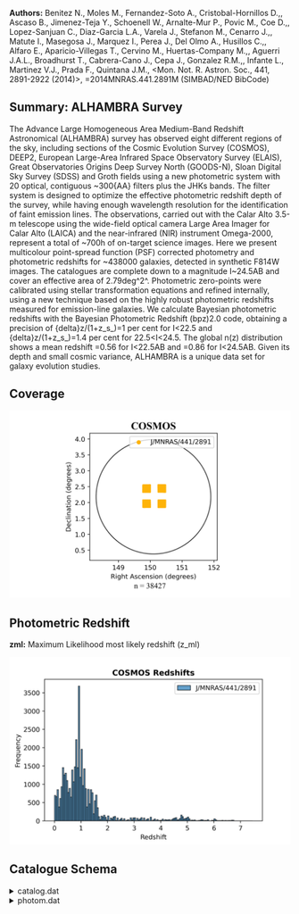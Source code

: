 **Authors:** Benitez N., Moles M., Fernandez-Soto A., Cristobal-Hornillos D.,, Ascaso B., Jimenez-Teja Y., Schoenell W., Arnalte-Mur P., Povic M., Coe D.,, Lopez-Sanjuan C., Diaz-Garcia L.A., Varela J., Stefanon M., Cenarro J.,, Matute I., Masegosa J., Marquez I., Perea J., Del Olmo A., Husillos C.,, Alfaro E., Aparicio-Villegas T., Cervino M., Huertas-Company M.,, Aguerri J.A.L., Broadhurst T., Cabrera-Cano J., Cepa J., Gonzalez R.M.,, Infante L., Martinez V.J., Prada F., Quintana J.M., <Mon. Not. R. Astron. Soc., 441, 2891-2922 (2014)>, =2014MNRAS.441.2891M (SIMBAD/NED BibCode)

## Summary: ALHAMBRA Survey 

The Advance Large Homogeneous Area Medium-Band Redshift Astronomical (ALHAMBRA) survey has observed eight different regions of the sky, including sections of the Cosmic Evolution Survey (COSMOS), DEEP2, European Large-Area Infrared Space Observatory Survey (ELAIS), Great Observatories Origins Deep Survey North (GOODS-N), Sloan Digital Sky Survey (SDSS) and Groth fields using a new photometric system with 20 optical, contiguous ~300{AA} filters plus the JHKs bands. The filter system is designed to optimize the effective photometric redshift depth of the survey, while having enough wavelength resolution for the identification of faint emission lines. The observations, carried out with the Calar Alto 3.5-m telescope using the wide-field optical camera Large Area Imager for Calar Alto (LAICA) and the near-infrared (NIR) instrument Omega-2000, represent a total of ~700h of on-target science images. Here we present multicolour point-spread function (PSF) corrected photometry and photometric redshifts for ~438000 galaxies, detected in synthetic F814W images. The catalogues are complete down to a magnitude I~24.5AB and cover an effective area of 2.79deg^2^. Photometric zero-points were calibrated using stellar transformation equations and refined internally, using a new technique based on the highly robust photometric redshifts measured for emission-line galaxies. We calculate Bayesian photometric redshifts with the Bayesian Photometric Redshift (bpz)2.0 code, obtaining a precision of {delta}z/(1+z_s_)=1 per cent for I<22.5 and {delta}z/(1+z_s_)=1.4 per cent for 22.5<I<24.5. The global n(z) distribution shows a mean redshift <z>=0.56 for I<22.5AB and <z>=0.86 for I<24.5AB. Given its depth and small cosmic variance, ALHAMBRA is a unique data set for galaxy evolution studies.
## Coverage
![image](https://raw.githubusercontent.com/joshgithubbin/Sherlock-DDF/refs/heads/main/Catalogue%20Plotting/Catalogues/J-MNRAS-441-2891/Subcatalogues/COSMOS/Plots/fieldcover.png)
## Photometric Redshift 
 
**zml:** Maximum Likelihood most likely redshift (z_ml) 
 

![image](https://raw.githubusercontent.com/joshgithubbin/Sherlock-DDF/refs/heads/main/Catalogue%20Plotting/Catalogues/J-MNRAS-441-2891/Subcatalogues/COSMOS/Plots/zphot.png)
## Catalogue Schema

<details>
<summary>catalog.dat</summary>

| Bytes   | Format   | Units   | Label   | Explanations                                   |
|:--------|:---------|:--------|:--------|:-----------------------------------------------|
| 1- 9    | A9       | ---     | HField  | ALHAMBRA sub-field designation fNNpNNcNN,      |
| 11- 13  | I3       | ---     | PID     | Identification number of the pair              |
| 15- 25  | I11      | ---     | ID1     | ALHAMBRA ID of principal galaxy                |
| 27- 37  | I11      | ---     | ID2     | ALHAMBRA ID of companion galaxy                |
| 39- 46  | F8.4     | deg     | RA1deg  | Right ascension of principal galaxy (J2000)    |
| 48- 54  | F7.4     | deg     | DE1deg  | Declination of principal galaxy (J2000)        |
| 56- 63  | F8.4     | deg     | RA2deg  | Right ascension of companion galaxy (J2000)    |
| 65- 71  | F7.4     | deg     | DE2deg  | Declination of companion galaxy (J2000)        |
| 73- 78  | F6.3     | arcsec  | theta   | Separation                                     |
| 80- 84  | F5.3     | ---     | z1      | Best photometric redshift of principal galaxy  |
| 86- 90  | F5.3     | ---     | z2      | Best photometric redshift of companion galaxy  |
| 92- 97  | F6.4     | ---     | PPF     | Integrated pair probability function           |
| 99-104  | F6.4     | ---     | PPFw    | Integrated PPF corrected by selection effects  |
| 106-110 | F5.2     | mag     | Imag1   | F814W magnitude of principal galaxy            |
| 112-116 | F5.2     | mag     | Imag2   | F814W magnitude of companion galaxy            |
| 118-122 | F5.3     | ---     | wosr1   | Odds weight of principal galaxy                |
| 124-128 | F5.3     | ---     | wosr2   | Odds weight of companion galaxy                |
| 130-134 | F5.3     | ---     | warea   | Average area weight of the pair                |
| 136-141 | F6.2     | mag     | BMAG1   | Absolute B magnitude of principal galaxy at z1 |
| 143-148 | F6.2     | mag     | BMAG2   | Absolute B magnitude of companion galaxy at z2 |
</details>

<details>
<summary>photom.dat</summary>

| Bytes   | Format          | Units       | Label      | Explanations                                                   |
|:--------|:----------------|:------------|:-----------|:---------------------------------------------------------------|
| 1- 9    | A9              | ---         | HField     | ALHAMBRA sub-field designation fNNpNNcNN                       |
| 11- 21  | I11             | ---         | ID         | Object ID Number                                               |
| 23      | I1              | ---         | Field      | ALHAMBRA field (Field)                                         |
| 25      | I1              | ---         | Pointing   | Pointing within the field (Pointing)                           |
| 27      | I1              | ---         | CCD        | Detector within the pointing (CCD)                             |
| 29- 36  | F8.4            | deg         | RAdeg      | Right Ascension (J2000) (RA)                                   |
| 38- 44  | F7.4            | deg         | DEdeg      | Declination (J2000) (Dec)                                      |
| 46- 53  | F8.3            | pix         | xpos       | X-pixel coordinate (x)                                         |
| 55- 62  | F8.3            | pix         | ypos       | Y-pixel coordinate (y)                                         |
| 64- 68  | I5              | pix         | Area       | Isophotal aperture area (area)                                 |
| 70- 75  | F6.2            | arcsec      | FWHM       | Full width at half maximum for detection                       |
| 77- 80  | F4.2            | ---         | Stell      | [0/1] SExtractor 'stellarity'                                  |
| 1       | =               | star;       | 0          | = galaxy) (stell)                                              |
| 82- 87  | F6.4            | ---         | ell        | Ellipticity = 1-b/a (ell)                                      |
| 89- 95  | F7.3            | pix         | amaj       | Profile RMS along major axis (a)                               |
| 97-102  | F6.3            | pix         | bmin       | Profile RMS along minor axis (b)                               |
| 104-108 | F5.1            | deg         | theta      | Position Angle (CCW/x) (theta)                                 |
| 110-114 | F5.2            | pix         | rk         | Kron apertures in units of A or B (rk)                         |
| 116-124 | F9.3            | pix         | rf         | Fraction-of-light radii (pixels) (rf)                          |
| 126-133 | F8.2            | ---         | S/N        | Signal to Noise                                                |
| 135-136 | I2              | ---         | PhotFlag   | SExtractor Photometric Flag (photoflag)                        |
| 137     | A1              | ---         | l_F365W    | Limit flag on F365W                                            |
| 138-144 | F7.3            | mag         | F365W      | ?=-99 Isophotal magnitude [AB] (F365W)                         |
| 146-151 | F6.3            | mag         | e_F365W    | ? Isophotal magnitude uncertainty [AB]                         |
| 152     | A1              | ---         | l_F396W    | Limit flag on F396W                                            |
| 153-159 | F7.3            | mag         | F396W      | ?=-99 Isophotal magnitude [AB] (F396W)                         |
| 161-166 | F6.3            | mag         | e_F396W    | ? Isophotal magnitude uncertainty [AB]                         |
| 167     | A1              | ---         | l_F427W    | Limit flag on F427W                                            |
| 168-174 | F7.3            | mag         | F427W      | ?=-99 Isophotal magnitude [AB] (F427W)                         |
| 176-181 | F6.3            | mag         | e_F427W    | ? Isophotal magnitude uncertainty [AB]                         |
| 182     | A1              | ---         | l_F458W    | Limit flag on F458W                                            |
| 183-189 | F7.3            | mag         | F458W      | ?=-99 Isophotal magnitude [AB] (F458W)                         |
| 191-196 | F6.3            | mag         | e_F458W    | ? Isophotal magnitude uncertainty [AB]                         |
| 197     | A1              | ---         | l_F489W    | Limit flag on F489W                                            |
| 198-204 | F7.3            | mag         | F489W      | ?=-99 Isophotal magnitude [AB] (F489W)                         |
| 206-211 | F6.3            | mag         | e_F489W    | ? Isophotal magnitude uncertainty [AB]                         |
| 212     | A1              | ---         | l_F520W    | Limit flag on F520W                                            |
| 213-219 | F7.3            | mag         | F520W      | ?=-99 Isophotal magnitude [AB] (F520W)                         |
| 221-226 | F6.3            | mag         | e_F520W    | ? Isophotal magnitude uncertainty [AB]                         |
| 227     | A1              | ---         | l_F551W    | Limit flag on F551W                                            |
| 228-234 | F7.3            | mag         | F551W      | ?=-99 Isophotal magnitude [AB] (F551W)                         |
| 236-241 | F6.3            | mag         | e_F551W    | ? Isophotal magnitude uncertainty [AB]                         |
| 242     | A1              | ---         | l_F582W    | Limit flag on F582W                                            |
| 243-249 | F7.3            | mag         | F582W      | ?=-99 Isophotal magnitude [AB] (F582W)                         |
| 251-256 | F6.3            | mag         | e_F582W    | ? Isophotal magnitude uncertainty [AB]                         |
| 257     | A1              | ---         | l_F613W    | Limit flag on F613W                                            |
| 258-264 | F7.3            | mag         | F613W      | ?=-99 Isophotal magnitude [AB] (F613W)                         |
| 266-271 | F6.3            | mag         | e_F613W    | ? Isophotal magnitude uncertainty [AB]                         |
| 272     | A1              | ---         | l_F644W    | Limit flag on F644W                                            |
| 273-279 | F7.3            | mag         | F644W      | ?=-99 Isophotal magnitude [AB] (F644W)                         |
| 281-286 | F6.3            | mag         | e_F644W    | ? Isophotal magnitude uncertainty [AB]                         |
| 287     | A1              | ---         | l_F675W    | Limit flag on F675W                                            |
| 288-294 | F7.3            | mag         | F675W      | ?=-99 Isophotal magnitude [AB] (F675W)                         |
| 296-301 | F6.3            | mag         | e_F675W    | ? Isophotal magnitude uncertainty [AB]                         |
| 302     | A1              | ---         | l_F706W    | Limit flag on F706W                                            |
| 303-309 | F7.3            | mag         | F706W      | ?=-99 Isophotal magnitude [AB] (F706W)                         |
| 311-316 | F6.3            | mag         | e_F706W    | ? Isophotal magnitude uncertainty [AB]                         |
| 317     | A1              | ---         | l_F737W    | Limit flag on F737W                                            |
| 318-324 | F7.3            | mag         | F737W      | ?=-99  Isophotal magnitude [AB] (F737W)                        |
| 326-331 | F6.3            | mag         | e_F737W    | ? Isophotal magnitude uncertainty [AB]                         |
| 332     | A1              | ---         | l_F768W    | Limit flag on F768W                                            |
| 333-339 | F7.3            | mag         | F768W      | ?=-99 Isophotal magnitude [AB] (F768W)                         |
| 341-346 | F6.3            | mag         | e_F768W    | ? Isophotal magnitude uncertainty [AB]                         |
| 347     | A1              | ---         | l_F799W    | Limit flag on F799W                                            |
| 348-354 | F7.3            | mag         | F799W      | ?=-99 Isophotal magnitude [AB] (F799W)                         |
| 356-361 | F6.3            | mag         | e_F799W    | ? Isophotal magnitude uncertainty [AB]                         |
| 362     | A1              | ---         | l_F830W    | Limit flag on F830W                                            |
| 363-369 | F7.3            | mag         | F830W      | ?=-99 Isophotal magnitude [AB] (F830W)                         |
| 371-376 | F6.3            | mag         | e_F830W    | ? Isophotal magnitude uncertainty [AB]                         |
| 377     | A1              | ---         | l_F861W    | Limit flag on F861W                                            |
| 378-384 | F7.3            | mag         | F861W      | ?=-99 Isophotal magnitude [AB] (F861W)                         |
| 386-391 | F6.3            | mag         | e_F861W    | ? Isophotal magnitude uncertainty [AB]                         |
| 392     | A1              | ---         | l_F892W    | Limit flag on F892W                                            |
| 393-399 | F7.3            | mag         | F892W      | ?=-99 Isophotal magnitude [AB] (F892W)                         |
| 401-406 | F6.3            | mag         | e_F892W    | ? Isophotal magnitude uncertainty [AB]                         |
| 407     | A1              | ---         | l_F923W    | Limit flag on F923W                                            |
| 408-414 | F7.3            | mag         | F923W      | ?=-99 Isophotal magnitude [AB] (F923W)                         |
| 416-421 | F6.3            | mag         | e_F923W    | ? Isophotal magnitude uncertainty [AB]                         |
| 422     | A1              | ---         | l_F954W    | Limit flag on F954W                                            |
| 423-428 | F6.3            | mag         | F954W      | Isophotal magnitude [AB] (F954W)                               |
| 430-435 | F6.3            | mag         | e_F954W    | ? Isophotal magnitude uncertainty [AB]                         |
| 436     | A1              | ---         | l_Jmag     | Limit flag on Jmag                                             |
| 437-443 | F7.3            | mag         | Jmag       | ?=-99 Isophotal magnitude [AB] (J)                             |
| 445-450 | F6.3            | mag         | e_Jmag     | ? Isophotal magnitude uncertainty [AB] (dJ)                    |
| 451     | A1              | ---         | l_Hmag     | Limit flag on Hmag                                             |
| 452-458 | F7.3            | mag         | Hmag       | ?=-99 Isophotal magnitude [AB] (H)                             |
| 460-465 | F6.3            | mag         | e_Hmag     | ? Isophotal magnitude uncertainty [AB] (dH)                    |
| 466     | A1              | ---         | l_Ksmag    | Limit flag on Ksmag                                            |
| 467-473 | F7.3            | mag         | Ksmag      | ?=-99 Isophotal magnitude [AB] (KS)                            |
| 475-480 | F6.3            | mag         | e_Ksmag    | ? Isophotal magnitude uncertainty [AB] (dKS)                   |
| 482-487 | F6.3            | mag         | F814W      | Isophotal magnitude [AB] (F814W)                               |
| 489-493 | F5.3            | mag         | e_F814W    | Isophotal magnitude uncertainty [AB] (dF814W)                  |
| 494     | A1              | ---         | l_F814W3   | Limit flag on F814W3                                           |
| 495-500 | F6.3            | mag         | F814W3     | 3arcsec Circular Aperture magnitude [AB]                       |
| 502-507 | F6.3            | mag         | e_F814W3   | ? 3arcsec Circular Aperture magnitude                          |
| 508-514 | F7.3            | mag         | F814W3c    | ?=-99 Corrected 3arcsec Circular Aperture                      |
| 516-517 | I2              | ---         | nfobs      | Number Filters Detected (out of 24) (nfobs)                    |
| 519     | I1              | ---         | xray       | [0/1] X-Ray Source [0:NO,1:YES]                                |
| 521-525 | F5.3            | %           | PercW      | Percentual Photometric Weight                                  |
| 527     | I1              | ---         | FSatur     | [0/1] Photometric Saturation-Flag                              |
| 529-532 | F4.2            | ---         | FStellar   | [0/1] Statistical STAR/GALAXY Discriminator                    |
| 534     | I1              | ---         | FDupDet    | [0/1] Duplicated Detection Flag                                |
| 536-540 | F5.3            | ---         | zb1        | BPZ most likely redshift for the First Peak                    |
| 542-546 | F5.3            | ---         | zb1l       | Lower limit (95p confidence) for the First                     |
| 548-552 | F5.3            | ---         | zb1u       | Upper limit (95p confidence) for the First                     |
| 554-559 | F6.3            | ---         | tb1        | BPZ most likely spectral type for the First                    |
| 561-565 | F5.3            | ---         | Odds1      | P(z) contained within zb +/- 2*0.01*(1+z) for                  |
| 567-571 | F5.3            | ---         | zml        | Maximum Likelihood most likely redshift (z_ml)                 |
| 573-578 | F6.3            | ---         | tml        | Maximum Likelihood most likely spectral type                   |
| 580-585 | F6.3            | ---         | Chi2       | ?=99 Poorness of BPZ fit: observed vs. model                   |
| 587-592 | F6.3            | [Msun]      | logM*1     | Stellar Mass for the First Peak                                |
| 594-600 | F7.3            | mag         | BMAG1      | Absolute Magnitude [AB] (B_JOHNSON) for the                    |
| 602-607 | F6.3            | mag         | BMAGPrior  | Magnitude Used for the Prior (F814W)                           |
| 609-613 | F5.3            | %           | irmsF365W  | Percentual Weight on F365W 1/RMS image                         |
| 615-619 | F5.3            | %           | irmsF396W  | Percentual Weight on F396W 1/RMS image                         |
| 621-625 | F5.3            | %           | irmsF427W  | Percentual Weight on F427W 1/RMS image                         |
| 627-631 | F5.3            | %           | irmsF458W  | Percentual Weight on F458W 1/RMS image                         |
| 633-637 | F5.3            | %           | irmsF489W  | Percentual Weight on F489W 1/RMS image                         |
| 639-643 | F5.3            | %           | irmsF520W  | Percentual Weight on F520W 1/RMS image                         |
| 645-649 | F5.3            | %           | irmsF551W  | Percentual Weight on F551W 1/RMS image                         |
| 651-655 | F5.3            | %           | irmsF582W  | Percentual Weight on F582W 1/RMS image                         |
| 657-661 | F5.3            | %           | irmsF613W  | Percentual Weight on F613W 1/RMS image                         |
| 663-667 | F5.3            | %           | irmsF644W  | Percentual Weight on F644W 1/RMS image                         |
| 669-673 | F5.3            | %           | irmsF675W  | Percentual Weight on F675W 1/RMS image                         |
| 675-679 | F5.3            | %           | irmsF706W  | Percentual Weight on F706W 1/RMS image                         |
| 681-685 | F5.3            | %           | irmsF737W  | Percentual Weight on F737W 1/RMS image                         |
| 687-691 | F5.3            | %           | irmsF768W  | Percentual Weight on F768W 1/RMS image                         |
| 693-697 | F5.3            | %           | irmsF799W  | Percentual Weight on F799W 1/RMS image                         |
| 699-703 | F5.3            | %           | irmsF830W  | Percentual Weight on F830W 1/RMS image                         |
| 705-709 | F5.3            | %           | irmsF861W  | Percentual Weight on F861W 1/RMS image                         |
| 711-715 | F5.3            | %           | irmsF892W  | Percentual Weight on F892W 1/RMS image                         |
| 717-721 | F5.3            | %           | irmsF923W  | Percentual Weight on F923W 1/RMS image                         |
| 723-727 | F5.3            | %           | irmsF954W  | Percentual Weight on F954W 1/RMS image                         |
| 729-733 | F5.3            | %           | irmsJ      | Percentual Weight on J 1/RMS image                             |
| 735-739 | F5.3            | %           | irmsH      | Percentual Weight on H 1/RMS image                             |
| 741-745 | F5.3            | %           | irmsKs     | Percentual Weight on Ks 1/RMS image                            |
| 747-751 | F5.3            | %           | irmsF814W  | Percentual Weight on F814W 1/RMS image                         |
| 753-754 | I2              | ---         | OPTFlag    | Optical-Quality-Flag. Number of Optical                        |
| 8       | (irms_OPT_Flag) | 756         | I1         | ---     NIRFlag   NIR-Quality-Flag. Number of NIR Filters with |
| 8       | (irms_NIR_Flag) | Note        | (1):       | Photometric Saturation-Flag as follows:                        |
| 0       | =               | Good        | Detection  | 1 = Saturated Detection                                        |
| 0       | =               | Pure-Galaxy | 0.5        | = Unknown                                                      |
| 1       | =               | Pure-Star   | Note       | (3): Duplicated Detection Flag as follows:                     |
| 0       | =               | Non         | duplicated | 1 = Duplicated                                                 |

**Note**: Photometric Saturation-Flag as follows:
  0 = Good Detection
  1 = Saturated Detection
Note (2): Statistical STAR/GALAXY Discriminator:
  0   = Pure-Galaxy
  0.5 = Unknown
  1   = Pure-Star
Note (3): Duplicated Detection Flag as follows:
  0 = Non duplicated
  1 = Duplicated

</details>
